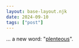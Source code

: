 ```yaml
---
layout: base-layout.njk
date: 2024-09-10
tags: ["post"]
---
```


... a new word: "[plenteous](https://dictionary.cambridge.org/dictionary/english/plenteous)".
